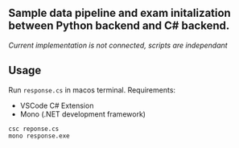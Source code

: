 ## Sample data pipeline and exam initalization between Python backend and C# backend. 
*Current implementation is not connected, scripts are independant*

## Usage

Run `response.cs` in macos terminal. 
Requirements:

- VSCode C# Extension
- Mono (.NET development framework)

```
csc reponse.cs
mono response.exe
```
